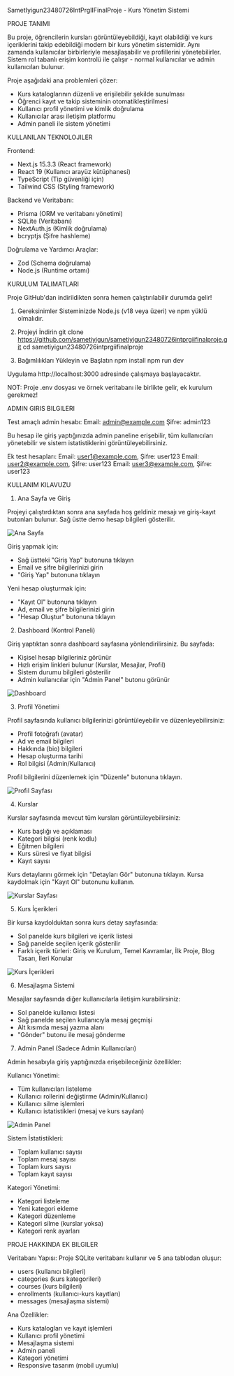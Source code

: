 SametIyigun23480726IntPrgIIFinalProje - Kurs Yönetim Sistemi

PROJE TANIMI

Bu proje, öğrencilerin kursları görüntüleyebildiği, kayıt olabildiği ve kurs içeriklerini takip edebildiği modern bir kurs yönetim sistemidir. Aynı zamanda kullanıcılar birbirleriyle mesajlaşabilir ve profillerini yönetebilirler. Sistem rol tabanlı erişim kontrolü ile çalışır - normal kullanıcılar ve admin kullanıcıları bulunur.

Proje aşağıdaki ana problemleri çözer:
- Kurs kataloglarının düzenli ve erişilebilir şekilde sunulması
- Öğrenci kayıt ve takip sisteminin otomatikleştirilmesi
- Kullanıcı profil yönetimi ve kimlik doğrulama
- Kullanıcılar arası iletişim platformu
- Admin paneli ile sistem yönetimi

KULLANILAN TEKNOLOJILER

Frontend:
- Next.js 15.3.3 (React framework)
- React 19 (Kullanıcı arayüz kütüphanesi)
- TypeScript (Tip güvenliği için)
- Tailwind CSS (Styling framework)

Backend ve Veritabanı:
- Prisma (ORM ve veritabanı yönetimi)
- SQLite (Veritabanı)
- NextAuth.js (Kimlik doğrulama)
- bcryptjs (Şifre hashleme)

Doğrulama ve Yardımcı Araçlar:
- Zod (Schema doğrulama)
- Node.js (Runtime ortamı)

KURULUM TALIMATLARI

Proje GitHub'dan indirildikten sonra hemen çalıştırılabilir durumda gelir!

1. Gereksinimler
Sisteminizde Node.js (v18 veya üzeri) ve npm yüklü olmalıdır.

2. Projeyi İndirin
git clone https://github.com/sametiyigun/sametiyigun23480726intprgiifinalproje.git
cd sametiyigun23480726intprgiifinalproje

3. Bağımlılıkları Yükleyin ve Başlatın
npm install
npm run dev

Uygulama http://localhost:3000 adresinde çalışmaya başlayacaktır.

NOT: Proje .env dosyası ve örnek veritabanı ile birlikte gelir, ek kurulum gerekmez!


ADMIN GIRIS BILGILERI

Test amaçlı admin hesabı:
Email: admin@example.com
Şifre: admin123

Bu hesap ile giriş yaptığınızda admin paneline erişebilir, tüm kullanıcıları yönetebilir ve sistem istatistiklerini görüntüleyebilirsiniz.

Ek test hesapları:
Email: user1@example.com, Şifre: user123
Email: user2@example.com, Şifre: user123
Email: user3@example.com, Şifre: user123

KULLANIM KILAVUZU

1. Ana Sayfa ve Giriş

Projeyi çalıştırdıktan sonra ana sayfada hoş geldiniz mesajı ve giriş-kayıt butonları bulunur. Sağ üstte demo hesap bilgileri gösterilir.

![Ana Sayfa](public/images/Ekran%20Resmi%202025-06-14%2017.13.44.png)

Giriş yapmak için:
- Sağ üstteki "Giriş Yap" butonuna tıklayın
- Email ve şifre bilgilerinizi girin
- "Giriş Yap" butonuna tıklayın

Yeni hesap oluşturmak için:
- "Kayıt Ol" butonuna tıklayın
- Ad, email ve şifre bilgilerinizi girin
- "Hesap Oluştur" butonuna tıklayın

2. Dashboard (Kontrol Paneli)

Giriş yaptıktan sonra dashboard sayfasına yönlendirilirsiniz. Bu sayfada:
- Kişisel hesap bilgileriniz görünür
- Hızlı erişim linkleri bulunur (Kurslar, Mesajlar, Profil)
- Sistem durumu bilgileri gösterilir
- Admin kullanıcılar için "Admin Panel" butonu görünür

![Dashboard](public/images/Ekran%20Resmi%202025-06-14%2017.14.17.png)

3. Profil Yönetimi

Profil sayfasında kullanıcı bilgilerinizi görüntüleyebilir ve düzenleyebilirsiniz:
- Profil fotoğrafı (avatar)
- Ad ve email bilgileri
- Hakkında (bio) bilgileri
- Hesap oluşturma tarihi
- Rol bilgisi (Admin/Kullanıcı)

Profil bilgilerini düzenlemek için "Düzenle" butonuna tıklayın.

![Profil Sayfası](public/images/Ekran%20Resmi%202025-06-14%2017.14.28.png)

4. Kurslar

Kurslar sayfasında mevcut tüm kursları görüntüleyebilirsiniz:
- Kurs başlığı ve açıklaması
- Kategori bilgisi (renk kodlu)
- Eğitmen bilgileri
- Kurs süresi ve fiyat bilgisi
- Kayıt sayısı

Kurs detaylarını görmek için "Detayları Gör" butonuna tıklayın.
Kursa kaydolmak için "Kayıt Ol" butonunu kullanın.

![Kurslar Sayfası](public/images/Ekran%20Resmi%202025-06-14%2017.14.53.png)

5. Kurs İçerikleri

Bir kursa kaydolduktan sonra kurs detay sayfasında:
- Sol panelde kurs bilgileri ve içerik listesi
- Sağ panelde seçilen içerik gösterilir
- Farklı içerik türleri: Giriş ve Kurulum, Temel Kavramlar, İlk Proje, Blog Tasarı, İleri Konular

![Kurs İçerikleri](public/images/Ekran%20Resmi%202025-06-14%2017.15.03.png)

6. Mesajlaşma Sistemi

Mesajlar sayfasında diğer kullanıcılarla iletişim kurabilirsiniz:
- Sol panelde kullanıcı listesi
- Sağ panelde seçilen kullanıcıyla mesaj geçmişi
- Alt kısımda mesaj yazma alanı
- "Gönder" butonu ile mesaj gönderme

7. Admin Panel (Sadece Admin Kullanıcıları)

Admin hesabıyla giriş yaptığınızda erişebileceğiniz özellikler:

Kullanıcı Yönetimi:
- Tüm kullanıcıları listeleme
- Kullanıcı rollerini değiştirme (Admin/Kullanıcı)
- Kullanıcı silme işlemleri
- Kullanıcı istatistikleri (mesaj ve kurs sayıları)

![Admin Panel](public/images/Ekran%20Resmi%202025-06-14%2017.14.36.png)

Sistem İstatistikleri:
- Toplam kullanıcı sayısı
- Toplam mesaj sayısı
- Toplam kurs sayısı
- Toplam kayıt sayısı

Kategori Yönetimi:
- Kategori listeleme
- Yeni kategori ekleme
- Kategori düzenleme
- Kategori silme (kurslar yoksa)
- Kategori renk ayarları

PROJE HAKKINDA EK BILGILER

Veritabanı Yapısı:
Proje SQLite veritabanı kullanır ve 5 ana tablodan oluşur:
- users (kullanıcı bilgileri)
- categories (kurs kategorileri)
- courses (kurs bilgileri)
- enrollments (kullanıcı-kurs kayıtları)
- messages (mesajlaşma sistemi)

Ana Özellikler:
- Kurs katalogları ve kayıt işlemleri
- Kullanıcı profil yönetimi
- Mesajlaşma sistemi
- Admin paneli
- Kategori yönetimi
- Responsive tasarım (mobil uyumlu)



